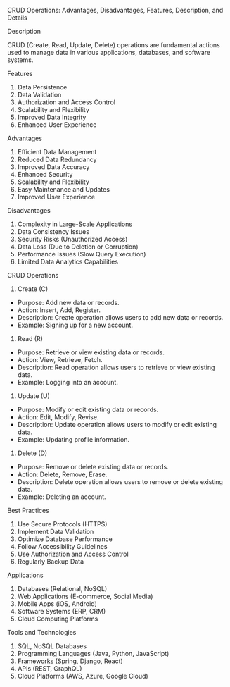 CRUD Operations: Advantages, Disadvantages, Features, Description, and Details


Description

CRUD (Create, Read, Update, Delete) operations are fundamental actions used to manage data in various applications, databases, and software systems.


Features


1. Data Persistence
2. Data Validation
3. Authorization and Access Control
4. Scalability and Flexibility
5. Improved Data Integrity
6. Enhanced User Experience


Advantages


1. Efficient Data Management
2. Reduced Data Redundancy
3. Improved Data Accuracy
4. Enhanced Security
5. Scalability and Flexibility
6. Easy Maintenance and Updates
7. Improved User Experience


Disadvantages


1. Complexity in Large-Scale Applications
2. Data Consistency Issues
3. Security Risks (Unauthorized Access)
4. Data Loss (Due to Deletion or Corruption)
5. Performance Issues (Slow Query Execution)
6. Limited Data Analytics Capabilities


CRUD Operations


1. Create (C)

- Purpose: Add new data or records.
- Action: Insert, Add, Register.
- Description: Create operation allows users to add new data or records.
- Example: Signing up for a new account.

1. Read (R)

- Purpose: Retrieve or view existing data or records.
- Action: View, Retrieve, Fetch.
- Description: Read operation allows users to retrieve or view existing data.
- Example: Logging into an account.

1. Update (U)

- Purpose: Modify or edit existing data or records.
- Action: Edit, Modify, Revise.
- Description: Update operation allows users to modify or edit existing data.
- Example: Updating profile information.

1. Delete (D)

- Purpose: Remove or delete existing data or records.
- Action: Delete, Remove, Erase.
- Description: Delete operation allows users to remove or delete existing data.
- Example: Deleting an account.


Best Practices


1. Use Secure Protocols (HTTPS)
2. Implement Data Validation
3. Optimize Database Performance
4. Follow Accessibility Guidelines
5. Use Authorization and Access Control
6. Regularly Backup Data


Applications


1. Databases (Relational, NoSQL)
2. Web Applications (E-commerce, Social Media)
3. Mobile Apps (iOS, Android)
4. Software Systems (ERP, CRM)
5. Cloud Computing Platforms


Tools and Technologies


1. SQL, NoSQL Databases
2. Programming Languages (Java, Python, JavaScript)
3. Frameworks (Spring, Django, React)
4. APIs (REST, GraphQL)
5. Cloud Platforms (AWS, Azure, Google Cloud)
